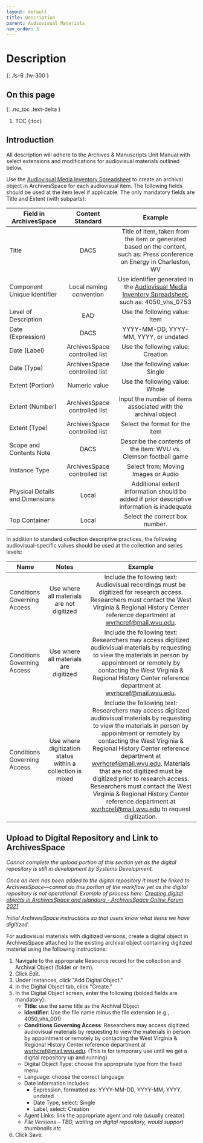 ```yaml
---
layout: default
title: Description
parent: Audiovisual Materials
nav_order: 3
---
```


# Description
{: .fs-6 .fw-300 }

## On this page
{: .no_toc .text-delta }

1. TOC
{:toc}

## Introduction

All description will adhere to the Archives & Manuscripts Unit Manual with select extensions and modifications for audiovisual materials outlined below. 

Use the [Audiovisual Media Inventory Spreadsheet](https://elizajames.github.io/digital-preservation-documentation/assets/files/AudiovisualMediaInventoryTemplate.xlsx) to create an archival object in ArchivesSpace for each audiovisual item. The following fields should be used at the item level if applicable. The only mandatory fields are Title and Extent (with subparts): 

|       __Field in ArchivesSpace__         |           __Content Standard__       |                                                              __Example__                                                           |
|--------------------------------------|:--------------------------------:|:------------------------------------------------------------------------------------------------------------------------------:|
|     Title                            |   DACS                           |   Title of item, taken from the item or generated based on the content, such as: Press conference on Energy in Charleston, WV  |
|     Component Unique Identifier      |   Local naming convention        |   Use identifier generated in the [Audiovisual Media Inventory Spreadsheet](https://elizajames.github.io/digital-preservation-documentation/assets/files/AudiovisualMediaInventoryTemplate.xlsx), such as: 4050_vhs_0753                                  |
|     Level of Description             |   EAD                            |   Use the following value: Item                                                                                                |
|     Date (Expression)	                |   DACS                           |   YYYY-MM-DD, YYYY-MM, YYYY, or undated                                                                                        |
|     Date (Label)                     |   ArchivesSpace controlled list  |   Use the following value: Creation                                                                                            |
|     Date (Type)                      |   ArchivesSpace controlled list  |   Use the following value: Single                                                                                              |
|     Extent (Portion)                 |   Numeric value                  |   Use the following value: Whole                                                                                               |
|     Extent (Number)                  |   ArchivesSpace controlled list  |   Input the number of items associated with the archival object                                                                |
|     Extent (Type)                    |   ArchivesSpace controlled list  |   Select the format for the item                                                                                               |
|     Scope and Contents Note          |   DACS                           |   Describe the contents of the item: WVU vs. Clemson football game                                                             |
|     Instance Type                    |   ArchivesSpace controlled list  |   Select from: Moving Images or Audio                                                                                          |
|     Physical Details and Dimensions  |   Local                          |   Additional extent information should be added if prior descriptive information is inadequate                                 |
|     Top Container                    |   Local                          |   Select the correct box number.                                                                                               |

In addition to standard collection descriptive practices, the following audiovisual-specific values should be used at the collection and series levels: 

|       __Name__                         |                               __Notes__                           |                                                                                                                                                                                                                                                __Example__                                                                                                                                                                                                                                             |
|------------------------------------|:-------------------------------------------------------------:|:--------------------------------------------------------------------------------------------------------------------------------------------------------------------------------------------------------------------------------------------------------------------------------------------------------------------------------------------------------------------------------------------------------------------------------------------------------------------------------------------------:|
|     Conditions Governing Access    |   Use where all materials are not digitized                   |   Include the following text: Audiovisual recordings must be digitized for research access. Researchers must contact the West Virginia & Regional History Center reference department at wvrhcref@mail.wvu.edu.                                                                                                                                                                                                                                                                                    |
|     Conditions Governing Access    |   Use where all materials are digitized                       |   Include the following text: Researchers may access digitized audiovisual materials by requesting to view the materials in person by appointment or remotely by contacting the West Virginia & Regional History Center reference department at wvrhcref@mail.wvu.edu.                                                                                                                                                                                                                             |
|     Conditions Governing Access    |   Use where digitization status within a collection is mixed  |   Include the following text: Researchers may access digitized audiovisual materials by requesting to view the materials in person by appointment or remotely by contacting the West Virginia & Regional History Center reference department at wvrhcref@mail.wvu.edu. Materials that are not digitized must be digitized prior to research access. Researchers must contact the West Virginia & Regional History Center reference department at wvrhcref@mail.wvu.edu to request digitization.    |

## Upload to Digital Repository and Link to ArchivesSpace

_Cannot complete the upload portion of this section yet as the digital repository is still in development by Systems Development._ 

_Once an item has been added to the digital repository it must be linked to ArchivesSpace—cannot do this portion of the workflow yet as the digital repository is not operational. Example of process here: [Creating digital objects in ArchivesSpace and Islandora - ArchivesSpace Online Forum 2021](https://www.youtube.com/watch?v=1eX3ryz6TxU&t=2s)_

_Initial ArchivesSpace instructions so that users know what items we have digitized:_ 

For audiovisual materials with digitized versions, create a digital object in ArchivesSpace attached to the existing archival object containing digitized material using the following instructions: 

1. Navigate to the appropriate Resource record for the collection and Archival Object (folder or item).  
2. Click Edit.  
3. Under Instances, click "Add Digital Object." 
4. In the Digital Object tab, click "Create."  
5. In the Digital Object screen, enter the following (bolded fields are mandatory):  
    * __Title__: use the same title as the Archival Object 
    * __Identifier__: Use the file name minus the file extension (e.g., 4050_vhs_001) 
    * __Conditions Governing Access__: Researchers may access digitized audiovisual materials by requesting to view the materials in person by appointment or remotely by contacting the West Virginia & Regional History Center reference department at wvrhcref@mail.wvu.edu. (This is for temporary use until we get a digital repository up and running) 
    * Digital Object Type: choose the appropriate type from the fixed menu 
    * Language: choose the correct language 
    * Date information includes:  
        * Expression, formatted as: YYYY-MM-DD, YYYY-MM, YYYY, undated 
        * Date Type, select: Single 
        * Label, select: Creation 
    * Agent Links: link the appropriate agent and role (usually creator) 
    * *File Versions – TBD, waiting on digital repository, would support thumbnails etc*
6. Click Save. 